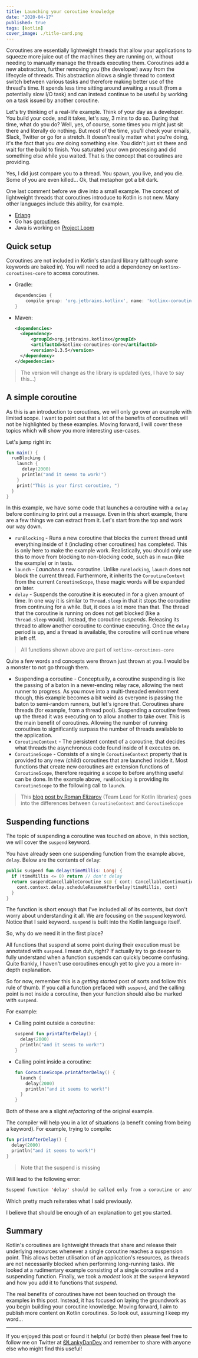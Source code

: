 ```yaml
---
title: Launching your coroutine knowledge
date: "2020-04-17"
published: true
tags: [kotlin]
cover_image: ./title-card.png
---
```


Coroutines are essentially lightweight threads that allow your applications to squeeze more juice out of the machines they are running on, without needing to manually manage the threads executing them. Coroutines add a new abstraction, further removing you (the developer) away from the lifecycle of threads. This abstraction allows a single thread to context switch between various tasks and therefore making better use of the thread's time. It spends less time sitting around awaiting a result (from a potentially slow I/O task) and can instead continue to be useful by working on a task issued by another coroutine.

Let's try thinking of a real-life example. Think of your day as a developer. You build your code, and it takes, let's say, 3 mins to do so. During that time, what do you do? Well, yes, of course, some times you might just sit there and literally do nothing. But most of the time, you'll check your emails, Slack, Twitter or go for a stretch. It doesn't really matter what you're doing, it's the fact that you _are_ doing something else. You didn't just sit there and wait for the build to finish. You saturated your own processing and did something else while you waited. That is the concept that coroutines are providing.

Yes, I did just compare you to a thread. You spawn, you live, and you die. Some of you are even killed... Ok, that metaphor got a bit dark.

One last comment before we dive into a small example. The concept of lightweight threads that coroutines introduce to Kotlin is not new. Many other languages include this ability, for example.

- [Erlang](https://erlang.org/doc/getting_started/conc_prog.html)
- Go has [goroutines](https://tour.golang.org/concurrency/1)
- Java is working on [Project Loom](https://cr.openjdk.java.net/~rpressler/loom/Loom-Proposal.html)

## Quick setup

Coroutines are not included in Kotlin's standard library (although some keywords are baked in). You will need to add a dependency on `kotlinx-coroutines-core` to access coroutines.

- Gradle:

    ```groovy
    dependencies {
        compile group: 'org.jetbrains.kotlinx', name: 'kotlinx-coroutines-core', version: '1.3.5'
    }
    ```

- Maven:

    ```xml
    <dependencies>
      <dependency>
          <groupId>org.jetbrains.kotlinx</groupId>
          <artifactId>kotlinx-coroutines-core</artifactId>
          <version>1.3.5</version>
      </dependency>
    </dependencies>
    ```

> The version will change as the library is updated (yes, I have to say this...)

## A simple coroutine

As this is an introduction to coroutines, we will only go over an example with limited scope. I want to point out that a lot of the benefits of coroutines will not be highlighted by these examples. Moving forward, I will cover these topics which will show you more interesting use-cases.

Let's jump right in:

```kotlin
fun main() {
  runBlocking {
    launch {
      delay(2000)
      println("and it seems to work!")
    }
    print("This is your first coroutine, ")
  }
}
```

In this example, we have some code that launches a coroutine with a `delay` before continuing to print out a message. Even in this short example, there are a few things we can extract from it. Let's start from the top and work our way down.

- `runBlocking` - Runs a new coroutine that blocks the current thread until everything inside of it (including other coroutines) has completed. This is only here to make the example work. Realistically, you should only use this to move from blocking to non-blocking code, such as in `main` (like the example) or in tests.
- `launch` - _Launches_ a new coroutine. Unlike `runBlocking`, `launch` does not block the current thread. Furthermore, it inherits the `CoroutineContext` from the current `CoroutineScope`, these magic words will be expanded on later.
- `delay` - Suspends the coroutine it is executed in for a given amount of time. In one way it is similar to `Thread.sleep` in that it stops the coroutine from continuing for a while. But, it does a lot more than that. The thread that the coroutine is running on does not get blocked (like a `Thread.sleep` would). Instead, the coroutine _suspends_. Releasing its thread to allow another coroutine to continue executing. Once the `delay` period is up, and a thread is available, the coroutine will continue where it left off.

> All functions shown above are part of `kotlinx-coroutines-core`

Quite a few words and concepts were thrown just thrown at you. I would be a monster to not go through them.

- Suspending a coroutine - Conceptually, a coroutine suspending is like the passing of a baton in a never-ending relay race, allowing the next runner to progress. As you move into a multi-threaded environment though, this example becomes a bit weird as everyone is passing the baton to semi-random runners, but let's ignore that. Coroutines share threads (for example, from a thread pool). Suspending a coroutine frees up the thread it was executing on to allow another to take over. This is the main benefit of coroutines. Allowing the number of running coroutines to significantly surpass the number of threads available to the application.
- `CoroutineContext` - The persistent context of a coroutine, that decides what threads the asynchronous code found inside of it executes on.
- `CoroutineScope` - Consists of a single `CoroutineContext` property that is provided to any new (child) coroutines that are launched inside it. Most functions that create new coroutines are extension functions of `CoroutineScope`, therefore requiring a scope to before anything useful can be done. In the example above, `runBlocking` is providing its `CoroutineScope` to the following call to `launch`.

> This [blog post by Roman Elizarov](https://medium.com/@elizarov/coroutine-context-and-scope-c8b255d59055#8293) (Team Lead for Kotlin libraries) goes into the differences between `CoroutineContext` and `CoroutineScope`

## Suspending functions

The topic of suspending a coroutine was touched on above, in this section, we will cover the `suspend` keyword.

You have already seen one suspending function from the example above, `delay`. Below are the contents of `delay`:

```kotlin
public suspend fun delay(timeMillis: Long) {
  if (timeMillis <= 0) return // don't delay
  return suspendCancellableCoroutine sc@ { cont: CancellableContinuation<Unit> ->
    cont.context.delay.scheduleResumeAfterDelay(timeMillis, cont)
  }
}
```

The function is short enough that I've included all of its contents, but don't worry about understanding it all. We are focusing on the `suspend` keyword. Notice that I said keyword. `suspend` is built into the Kotlin language itself.

So, why do we need it in the first place?

All functions that suspend at some point during their execution must be annotated with `suspend`. I mean duh, right? If actually try to go deeper to fully understand when a function suspends can quickly become confusing. Quite frankly, I haven't use coroutines enough yet to give you a more in-depth explanation.

So for now, remember this is a _getting started_ post of sorts and follow this rule of thumb. If you call a function prefaced with `suspend`, and the calling point is not inside a coroutine, then your function should also be marked with `suspend`.

For example:

- Calling point outside a coroutine:

    ```kotlin
    suspend fun printAfterDelay() {
      delay(2000)
      println("and it seems to work!")
    }
    ```


- Calling point inside a coroutine:

    ```kotlin
    fun CoroutineScope.printAfterDelay() {
      launch {
        delay(2000)
        println("and it seems to work!")
      }
    }
    ```

Both of these are a slight _refactoring_ of the original example.

The compiler will help you in a lot of situations (a benefit coming from being a keyword). For example, trying to compile:

```kotlin
fun printAfterDelay() {
  delay(2000)
  println("and it seems to work!")
}
```

> Note that the suspend is missing

Will lead to the following error:

```kotlin
Suspend function 'delay' should be called only from a coroutine or another suspend function
```

Which pretty much reiterates what I said previously.

I believe that should be enough of an explanation to get you started.

## Summary

Kotlin's coroutines are lightweight threads that share and release their underlying resources whenever a single coroutine reaches a suspension point. This allows better utilisation of an application's resources, as threads are not necessarily blocked when performing long-running tasks. We looked at a rudimentary example consisting of a single coroutine and a suspending function. Finally, we took a _modest_ look at the `suspend` keyword and how you add it to functions that _suspend_. 

The real benefits of coroutines have not been touched on through the examples in this post. Instead, it has focused on laying the groundwork as you begin building your coroutine knowledge. Moving forward, I aim to publish more content on Kotlin coroutines. So look out, assuming I keep my word...

----

If you enjoyed this post or found it helpful (or both) then please feel free to follow me on Twitter at [@LankyDanDev](https://twitter.com/LankyDanDev) and remember to share with anyone else who might find this useful!